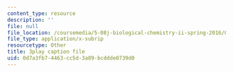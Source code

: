 ```yaml
---
content_type: resource
description: ''
file: null
file_location: /coursemedia/5-08j-biological-chemistry-ii-spring-2016/0d7a3fb74463cc5d3a89bcddde0739d0_VUGsZgQaAZs.srt
file_type: application/x-subrip
resourcetype: Other
title: 3play caption file
uid: 0d7a3fb7-4463-cc5d-3a89-bcddde0739d0
---
```

